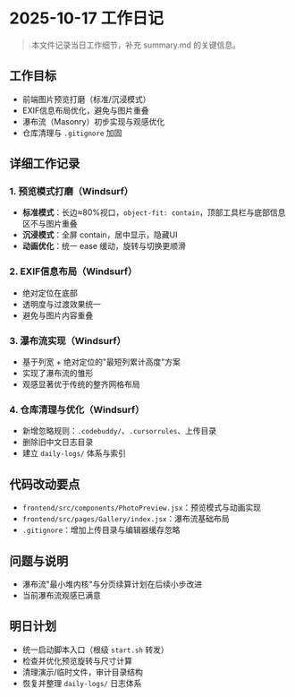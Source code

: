 # 2025-10-17 工作日记
> 本文件记录当日工作细节，补充 summary.md 的关键信息。

## 工作目标
- 前端图片预览打磨（标准/沉浸模式）
- EXIF信息布局优化，避免与图片重叠
- 瀑布流（Masonry）初步实现与观感优化
- 仓库清理与 `.gitignore` 加固

## 详细工作记录

### 1. 预览模式打磨（Windsurf）
- **标准模式**：长边≈80%视口，`object-fit: contain`，顶部工具栏与底部信息区不与图片重叠
- **沉浸模式**：全屏 contain，居中显示，隐藏UI
- **动画优化**：统一 ease 缓动，旋转与切换更顺滑

### 2. EXIF信息布局（Windsurf）
- 绝对定位在底部
- 透明度与过渡效果统一
- 避免与图片内容重叠

### 3. 瀑布流实现（Windsurf）
- 基于列宽 + 绝对定位的"最短列累计高度"方案
- 实现了瀑布流的雏形
- 观感显著优于传统的整齐网格布局

### 4. 仓库清理与优化（Windsurf）
- 新增忽略规则：`.codebuddy/`、`.cursorrules`、上传目录
- 删除旧中文日志目录
- 建立 `daily-logs/` 体系与索引

## 代码改动要点
- `frontend/src/components/PhotoPreview.jsx`：预览模式与动画实现
- `frontend/src/pages/Gallery/index.jsx`：瀑布流基础布局
- `.gitignore`：增加上传目录与编辑器缓存忽略

## 问题与说明
- 瀑布流"最小堆内核"与分页续算计划在后续小步改进
- 当前瀑布流观感已满意

## 明日计划
- 统一启动脚本入口（根级 `start.sh` 转发）
- 检查并优化预览旋转与尺寸计算
- 清理演示/临时文件，审计目录结构
- 恢复并整理 `daily-logs/` 日志体系
